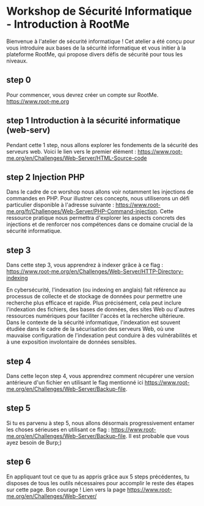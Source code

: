 # Workshop de Sécurité Informatique - Introduction à RootMe
Bienvenue à l'atelier de sécurité informatique ! Cet atelier a été conçu pour vous introduire aux bases de la sécurité informatique et vous initier à la plateforme RootMe, qui propose divers défis de sécurité pour tous les niveaux.

## step 0
Pour commencer, vous devrez créer un compte sur RootMe.
https://www.root-me.org

## step 1 Introduction à la sécurité informatique (web-serv)
Pendant cette 1 step, nous allons explorer les fondements de la sécurité des serveurs web. Voici le lien vers le premier élément : 
https://www.root-me.org/en/Challenges/Web-Server/HTML-Source-code

## step 2 Injection PHP
Dans le cadre de ce worshop nous allons voir notamment les injections de commandes en PHP. 
Pour illustrer ces concepts, nous utiliserons un défi particulier disponible à l'adresse suivante : 
https://www.root-me.org/fr/Challenges/Web-Server/PHP-Command-injection. 
Cette ressource pratique nous permettra d'explorer les aspects concrets des injections et de renforcer nos compétences dans ce domaine crucial de la sécurité informatique.

## step 3
Dans cette step 3, vous apprendrez à indexer grâce à ce flag : 
https://www.root-me.org/en/Challenges/Web-Server/HTTP-Directory-indexing

En cybersécurité, l'indexation (ou indexing en anglais) fait référence au processus de collecte et de stockage de données pour permettre une recherche plus efficace et rapide. Plus précisément, cela peut inclure l'indexation des fichiers, des bases de données, des sites Web ou d'autres ressources numériques pour faciliter l'accès et la recherche ultérieure. Dans le contexte de la sécurité informatique, l'indexation est souvent étudiée dans le cadre de la sécurisation des serveurs Web, où une mauvaise configuration de l'indexation peut conduire à des vulnérabilités et à une exposition involontaire de données sensibles.

## step 4
Dans cette leçon step 4, vous apprendrez comment récupérer une version antérieure d'un fichier en utilisant le flag mentionné ici
https://www.root-me.org/en/Challenges/Web-Server/Backup-file.

## step 5
Si tu es parvenu à step 5, nous allons désormais progressivement entamer les choses sérieuses en utilisant ce flag : 
https://www.root-me.org/en/Challenges/Web-Server/Backup-file. 
Il est probable que vous ayez besoin de Burp;)

## step 6 
En appliquant tout ce que tu as appris grâce aux 5 steps précédentes, tu disposes de tous les outils nécessaires pour accomplir le reste des étapes sur cette page. Bon courage ! Lien vers la page
https://www.root-me.org/en/Challenges/Web-Server/
